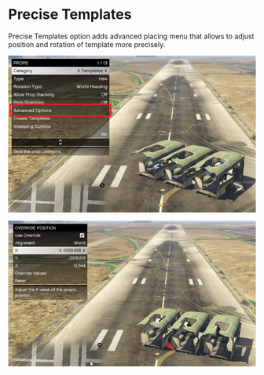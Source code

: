# Precise Templates

Precise Templates option adds advanced placing menu that allows to adjust position and rotation of  template more precisely.

![Menu1](../../assets/images/precise-templates/img01.png)

![Menu2](../../assets/images/precise-templates/img02.png)
